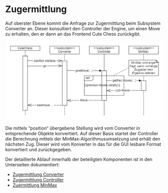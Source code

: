 # Zugermittlung

Auf oberster Ebene kommt die Anfrage zur Zugermittlung beim Subsystem Converter an. Dieser konsultiert den Controller der Engine, um einen Move zu erhalten, den er dann an das Frontend Cute Chess zurückgibt.

![](./attachments/SequenceDiagramTopLevel.png)

Die mittels “position“ übergebene Stellung wird vom Converter in entsprechende Objekte konvertiert. Auf dieser Basis startet der Controller die Berechnung mittels der MinMax-Algorithmusumsetzung und erhält den nächsten Zug. Dieser wird vom Konverter in das für die GUI lesbare Format konvertiert und zurückgegeben.

Der detaillierte Ablauf innerhalb der beteiligten Komponenten ist in den Unterseiten dokumentiert:

*   [Zugermittlung Converter](./zugermittlung/zugermittlung-converter.md)
*   [Zugermittlung Controller](./zugermittlung/zugermittlung-controller.md)
*   [Zuermittlung MinMax](./zugermittlung/zuermittlung-minmax.md)